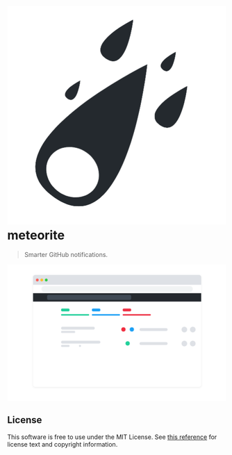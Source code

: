 # <img width="650" src=".github/icon.png" /> meteorite

> Smarter GitHub notifications.

<div align="center">
  <img width="650" src=".github/template.png" />
</div>

## License

This software is free to use under the MIT License. See [this reference](https://opensource.org/licenses/MIT) for license text and copyright information.
